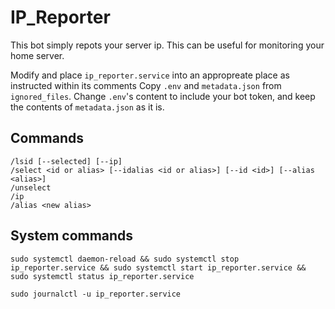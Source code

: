 # IP_Reporter
This bot simply repots your server ip. This can be useful for monitoring your home server.

Modify and place `ip_reporter.service` into an appropreate place as instructed within its comments
Copy `.env` and `metadata.json` from `ignored_files`. Change `.env`'s content to include your bot token, and keep the contents of `metadata.json` as it is.


## Commands
```
/lsid [--selected] [--ip]
/select <id or alias> [--idalias <id or alias>] [--id <id>] [--alias <alias>]
/unselect
/ip
/alias <new alias>
```

## System commands
```
sudo systemctl daemon-reload && sudo systemctl stop ip_reporter.service && sudo systemctl start ip_reporter.service && sudo systemctl status ip_reporter.service

sudo journalctl -u ip_reporter.service
```